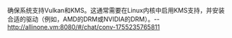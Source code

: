 确保系统支持Vulkan和KMS。这通常需要在Linux内核中启用KMS支持，并安装合适的驱动（例如，AMD的DRM或NVIDIA的DRM）。-- http://allinone.vm:8080/#/chat/conv-1755235765811

